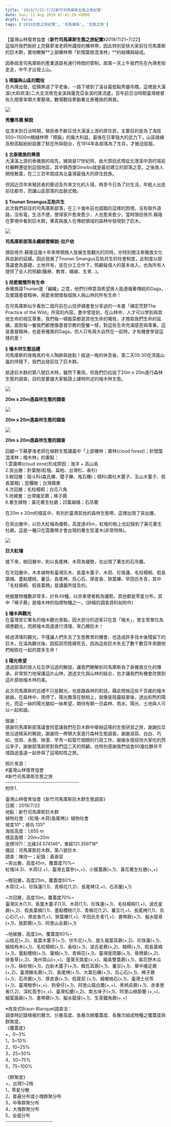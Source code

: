 ```yaml
---
title: '2019/7/21~7/22新竹司馬庫斯生態之旅紀實'
date: Sun, 11 Aug 2019 07:41:29 +0000
draft: false
tags: ['2019生態之旅紀實', '司馬庫斯', '生態之旅']
---
```


【臺灣山林復育協會《**新竹司馬庫斯生態之旅紀實**》2019/7/21~7/22】  
這個月我們剛好上完蘇夢淮老師所講授的櫟林帶，因此特別安排大家前往司馬庫斯的巨木群，實地瞭解**上部櫟林帶「針闊葉樹混淆林」**的結構與組成。

因泰崗至司馬庫斯的產業道路有通行時間的管制，故第一天上午我們先在內灣老街走走，中午才出發上山。

**§ 樟腦與山區的戰役**  
在內灣出發，從錦屏過了宇老後，一路下坡到了溪谷最低點秀鑾吊橋。這裡是大漢溪(大嵙崁溪)二大支流塔克金溪與薩克亞金溪的匯流處，百年前日治時期臺灣總督佐久間曾率領大軍壓境，數場戰役牽動著北泰雅族的興衰。

![](https://www.reforestation.tw/wp-content/uploads/2019/08/190721-22司馬庫斯精選_190903_0023.jpg)

**秀鑾吊橋 解說**

從清末到日治時期，殖民者不斷征伐大漢溪上游的原住民，主要目的是為了海拔500~1500m楠櫧林帶「樟腦」的龐大利益，最後在日軍強大的武力下，山區稜線及制高點紛紛設置了駐在所與砲台，在1914年各部落為了生存，才被迫屈服。

**§ 北泰雅族的興衰**  
大漢溪上游的泰雅族的祖先，據說是17世紀時，由大頭目武塔從北港溪中游的瑞岩社輾轉遷徙到這個地區，其中鎮西堡Ginsibo就是最初建立的部落之意，之後族人開枝散葉，在二三百年間成為北臺灣最強大的原住民族。

但因近百年來殖民者的壓迫及外來文化的入侵，時至今日為了討生活，年輕人出走前往都市，而讓山區部落的血脈式微。

**§ Tnunan Smangus互助共生**  
此次我們前往的司馬庫斯部落，在三十幾年前也面臨的這樣的困境，沒有聯外道路，沒有電，生活不便，使得家戶愈來愈少，人也愈來愈少。當時頭目倚岕.蘇隆在夢境中看到巨木群，果真與族人在傳統領域的森林中發現到了巨木。

![](https://www.reforestation.tw/wp-content/uploads/2019/08/190721-22司馬庫斯精選_190903_0008.jpg)

**司馬庫斯部落永續經營解說-拉戶依**

頭目倚岕.蘇隆這幾十年來帶領族人發展生態觀光的同時，亦特別關注泰雅族文化與血脈的延續。因此發展了Tnunan Smangus互助共生的社會制度，此制度以部落議會為基礎，土地共有，並在分工合作下，照顧每個人的基本收入，也為所有人提供了全人的照顧(醫療、教育、婚嫁、生育...)。

**§ 用愛關懷所有生命**  
泰雅族語Tnunan是「編織」之意，他們衍伸意涵希望族人能遵循著傳統的Gaga，及實踐基督精神，用愛來關懷每個族人與山林的所有生命！

在司馬庫斯似乎看到二個月前在山佳伊讀書會分享過的一本書「禪定荒野The Practice of the Wild」所寫的內容。書中曾提到，在山林中，人才可以學到與其他生命的相互尊重，我們每一頓飯菜都是其他生命的犧牲，才換取我們生命的延續，面對每一餐我們都應像基督宗教的聖餐一樣，對這些生命充滿感恩與尊重。這是基督精神，也是泰雅族的Gaga，但人只有與大自然在一起時，才有機會學習這樣的愛！

**§ 檜木林生態巡禮**  
司馬庫斯的夜晚真的令人陶醉與放鬆！經過一晚的休息後，第二天05:30在清晨山嵐的伴隨下，我們出發前往了巨木群。

抵達巨木群的第八號巨木時，雖然下著雨，但我們仍拉設了20m x 20m進行森林生態的調查，目的是要讓大家驗證上課時所述的檜木林生態。

![](https://www.reforestation.tw/wp-content/uploads/2019/08/190721-22司馬庫斯精選_190903_0010.jpg)

**20m x 20m進森林生態的調查**

![](https://www.reforestation.tw/wp-content/uploads/2019/08/190721-22司馬庫斯精選_190903_0012.jpg)

**20m x 20m進森林生態的調查**

![](https://www.reforestation.tw/wp-content/uploads/2019/08/190721-22司馬庫斯精選_190903_0011.jpg)

**20m x 20m進森林生態的調查**

回顧一下蘇夢淮老師在植群生態講義中「上部櫟林；霧林(cloud forest)；針闊葉混淆林；檜木林」的重點：  
1.雲霧帶(cloud zone)形成原因：海洋 + 高山島  
2.突出層：針葉樹(紅檜、扁柏、台灣杉、香杉)  
3.樹冠層：殼斗科(森氏櫟、毽子櫟、鬼石櫟)；樟科(霧社木薑子、玉山木薑子、假長葉楠)；昆欄樹；台灣蘋果  
4.次冠層：毛柱楊桐；白花八角  
5.地被層：台灣瘤足蕨；稀子蕨  
6.著生植物：黃花著生杜鵑；凹葉越橘；石吊蘭

在20m x 20m的樣區中，有別於臺灣其他的森林生態帶，這裡出現了突出層。

在突出層中，以巨大紅檜為優勢，高度達45m，紅檜的樹上也記錄到了黃花著生杜鵑，這是一種只在雲霧帶才會出現的著生型灌木(非常特殊)。

![](https://www.reforestation.tw/wp-content/uploads/2019/08/190721-22司馬庫斯精選_190903_0007.jpg)

**巨大紅檜**

接下來，樹冠層中，則以長尾栲、木荷為優勢，也出現了著生的石吊蘭。

在次冠層中，木本植物有臺灣灰木、長葉木薑子、木荷、珍珠蓮、毛柱楊桐、假長葉楠、墨點櫻桃、薯豆、長尾栲、烏心石、厚皮香、狹葉櫟、早田氏冬青，其中「毛柱楊桐、假長葉楠」是講義所提及的。

地被層物種數非常多，計有49種，以赤車使者較為優勢，其他都是零星分布，其中「稀子蕨」是檜木林的指標物種之一。(詳細的調查資料如附件)

**§ 檜木與觀光**  
在臺灣其它著名的檜木觀光景點，因大部分的遊客只在意「檜木」，使主管單位為順應觀光，而將檜木周邊進行清理，來凸顯巨木！

經過清理的觀光，不僅讓人們失去了生態教育的機會，也造成許多伐木後殘留下的巨木，在淪為觀光後，因孤寂而陸續死去，因為這些巨木失去了數千數百年來跟他們相依在一起的眾多生命！

**§ 陽光希望**  
透過部落的族人拉互伊沿途的解說，讓我們瞭解到司馬庫斯為了泰雅族文化的傳承，非常努力地保護這片山林，透過文化與山林的結合，也才讓我們有機會欣賞到這片原始檜木林的美。

此次司馬庫斯的巡禮不只是觀光，也是跟森林的對話，藉此問候這些千百歲的檜木爺爺。在森林中，雨停了，陽光撒落在樹梢上，就像是陰霾結束後，透出和煦的陽光，而這一絲的陽光猶如一絲希望，期待有朝一日森林、雨水、陽光、土地與人可以一起和諧。

致謝：  
感謝司馬庫斯部落議會同意讓我們在巨木群中舉辦這場的生態研習之旅，謝謝拉互依沿途精采的解說，謝謝欣一帶領大家進行森林生態調查，謝謝淑茹、白白、巧如、信旭、永億、映潔、芋秀一起幫忙相關的行政工作，謝謝永億招待大家吃的西瓜李子，謝謝部落廚房對我們這二天的照顧，也特別感謝我們協會80幾位夥伴不惜路途遙遠一起參與了這場知性之旅。

照片來源：   
#臺灣山林復育協會  
#新竹司馬庫斯生態之旅  
\------------------------------------  
附件1.

臺灣山林復育協會《新竹司馬庫斯巨木群生態調查》  
日期：2019/7/22  
地點：新竹司馬庫斯巨木群  
植物社會：《紅檜-木荷(長尾栲)》植物社會  
坡度10°；坡向 135°  
海拔高度：1,655 m  
樣區面積：20m×20m  
座標(97)：北緯24.574146°，東經121.359718°  
備註：司馬庫斯巨木群，第八號巨木   
調查：陳欣一；紀錄：黃香容  
~突出層，高度45m，覆蓋度70%~  
紅檜(4.3)、木荷(2.+)、臺灣五葉參(+,+)、小膜蓋蕨(+,1)、黃花著生杜鵑(+,+)

~樹冠層，高度25m，覆蓋度60%~  
木荷(2,+)、珍珠蓮(1,1)、青棉花(1,2)、長尾栲(2,+)、石吊蘭(+,1)

~次冠層，高度10m，覆蓋度70%~  
臺灣灰木(1,1)、長葉木薑子(1,1)、木荷(1,1)、珍珠蓮(+,1)、毛柱楊桐(1,+)、波氏星蕨(+,2)、假長葉楠(1,1)、墨點櫻桃(1,1)、青棉花(1,2)、薯豆(1,+)、長尾栲(1,1)、烏心石(1,+)、厚皮香(1,+)、狹葉櫟(1,+)、早田氏冬青(1,+)、書帶蕨(+,1)、擬水龍骨(+,1)、肢節蕨(+,1)、阿里山舌蕨(+,1)

~地被層，高度2m，覆蓋度60%~  
山桂花(+,2)、長葉木薑子(+,1)、伏牛花(+,1)、屋久複葉耳蕨(+,2)、珍珠蓮(+,1)、細枝柃木(+,1)、毛柱楊桐(+,1)、香桂(+,1)、波氏星蕨(+,2)、糊樗(+,1)、假長葉楠(+,1)、墨點櫻桃(+,1)、瓊楠(+,1)、青棉花(+,1)、臺灣崖爬藤(+,1)、骨牌蕨(+,2)、排香草(+,2)、海州常山(+,+)、蓬萊天南星(+,+)、庵美雙蓋蕨(+,1)、紫花野木瓜(+,1)、硃砂根(+,1)、白新木薑子(+,1)、韓氏耳蕨(+,1)、薯豆(+,1)、華中瘤足蕨(+,2)、臺灣鱗毛蕨(+,2)、長尾栲(+,1)、大葉石櫟(+,1)、烏心石(+,1)、稀子蕨(+,1)、石吊蘭(+,1)、厚皮香(+,1)、假菝契 (+,1)、細梗絡石(+,1)、臺灣土伏苓(+,1)、臺灣樹參(+,+)、狗骨仔(+,1)、阿里山莪白蘭(+,+)、黑柄貞蕨(+,1)、赤車使者(1,2)、深紅茵芋(+,+)、臺灣松蘭(+,2)、南五味子(+,1)、阿里山根節蘭 (+,+)、細葉蕗蕨(+,1)、書帶蕨(+,1)、擬水龍骨(+,1)、生芽鐵角蕨(+,+)

※改良式Braun-Blanquet調查法：  
調查時記錄植被的層次、分層高度、各層次總覆蓋度、各層次組成物種之覆蓋度與群聚度。  
《覆蓋度》  
+，0~3%  
1，3~10%  
2，10~25%  
3，25~50%  
4，50~75%  
5，75~100%

《群聚度》  
+，出現1~2株  
1，零星分散  
2，普遍分布或小塊群聚分布  
3，中等群聚分布  
4，大塊群聚分布  
5，全面分布  
\-----------------------